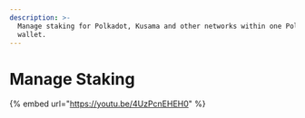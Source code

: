 ```yaml
---
description: >-
  Manage staking for Polkadot, Kusama and other networks within one Polkadot
  wallet.
---
```


# Manage Staking



{% embed url="https://youtu.be/4UzPcnEHEH0" %}



